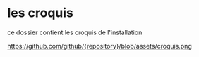 # les croquis
ce dossier contient les croquis de l'installation


https://github.com/github/{repository}/blob/assets/croquis.png 
